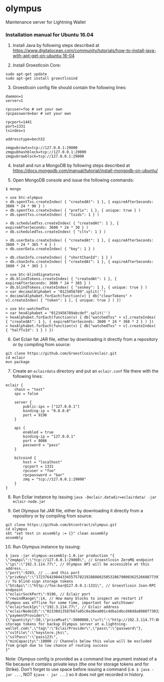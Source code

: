 # olympus
Maintenance server for Lightning Wallet

### Installation manual for Ubuntu 16.04

1. Install Java by following steps described at https://www.digitalocean.com/community/tutorials/how-to-install-java-with-apt-get-on-ubuntu-16-04

2. Install Groestlcoin Core:
```
sudo apt-get update  
sudo apt-get install groestlcoind
```

3. Groestlcoin config file should contain the following lines: 
```
daemon=1
server=1

rpcuser=foo # set your own
rpcpassword=bar # set your own

rpcport=1441
port=1331
txindex=1

addresstype=bech32

zmqpubrawtx=tcp://127.0.0.1:29000
zmqpubhashblock=tcp://127.0.0.1:29000
zmqpubrawblock=tcp://127.0.0.1:29000
```

4. Install and run a MongoDB by following steps described at https://docs.mongodb.com/manual/tutorial/install-mongodb-on-ubuntu/

5. Open MongoDB console and issue the following commands:
```
$ mongo

> use btc-olympus
> db.spentTxs.createIndex( { "createdAt": 1 }, { expireAfterSeconds: 3600 * 24 * 90 } )
> db.spentTxs.createIndex( { "prefix": 1 }, { unique: true } )
> db.spentTxs.createIndex( { "txids": 1 } )

> db.scheduledTxs.createIndex( { "createdAt": 1 }, { expireAfterSeconds: 3600 * 24 * 30 } )
> db.scheduledTxs.createIndex( { "cltv": 1 } )

> db.userData.createIndex( { "createdAt": 1 }, { expireAfterSeconds: 3600 * 24 * 365 * 4 } )
> db.userData.createIndex( { "key": 1 } )

> db.chanInfo.createIndex( { "shortChanId": 1 } )
> db.chanInfo.createIndex( { "createdAt": 1 }, { expireAfterSeconds: 3600 * 24 * 365 } )

> use btc-blindSignatures
> db.blindTokens.createIndex( { "createdAt": 1 }, { expireAfterSeconds: 3600 * 24 * 365 } )
> db.blindTokens.createIndex( { "seskey": 1 }, { unique: true } )
> var decimalAlphabet = "0123456789".split('')
> decimalAlphabet.forEach(function(v) { db["clearTokens" + v].createIndex( { "token": 1 }, { unique: true } ) })

> use btc-watchedTxs
> var hexAlphabet = "0123456789abcdef".split('')
> hexAlphabet.forEach(function(v) { db["watchedTxs" + v].createIndex( { "createdAt": 1 }, { expireAfterSeconds: 3600 * 24 * 360 * 2 } ) })
> hexAlphabet.forEach(function(v) { db["watchedTxs" + v].createIndex( { "halfTxId": 1 } ) })
```

6. Get Eclair fat JAR file, either by downloading it directly from a repository or by compiling from source:  
```
git clone https://github.com/Groestlcoin/eclair.git  
cd eclair  
mvn package  
```

7. Create an `eclairdata` directory and put an `eclair.conf` file there with the following lines:
```
eclair {
	chain = "test"
	spv = false

	server {
		public-ips = ["127.0.0.1"]
		binding-ip = "0.0.0.0"
		port = 9196
	}

	api {
		enabled = true
		binding-ip = "127.0.0.1"
		port = 8086
		password = "pass"
	}

	bitcoind {
		host = "localhost"
		rpcport = 1331
		rpcuser = "foo"
		rpcpassword = "bar"
		zmq = "tcp://127.0.0.1:29000"
	}
}

```

8. Run Ecliar instance by issuing `java -Declair.datadir=eclairdata/ -jar eclair-node.jar`

9. Get Olympus fat JAR file, either by downloading it directly from a repository or by compiling from source: 
```
git clone https://github.com/btcontract/olympus.git  
cd olympus  
sbt "set test in assembly := {}" clean assembly
assembly  
```

10. Run Olympus instance by issuing:
```
$ java -jar olympus-assembly-1.0.jar production "{
\"zmqApi\":\"tcp://127.0.0.1:29000\", // Groestlcoin ZeroMQ endpoint
\"ip\":\"192.3.114.77\", // Olympus API will be accessible at this address...
\"port\":9203, // ...and this port
\"privKey\":\"17237641984433455757821928886025053286790003625266087739786982589470995742521\", // To blind-sign storage tokens
\"btcApi\":\"http://foo:bar@127.0.0.1:1331\", // Groestlcoin Json-RPC endpoint
\"eclairSockPort\":9196, // Eclair port
\"rewindRange\":14, // How many blocks to inspect on restart if Olympus was offline for some time, important for watchtower
\"eclairSockIp\":\"192.3.114.77\", // Eclair address
\"eclairNodeId\":\"02330d13587b67a85c0a36ea001c4dba14bcd48dda8988f7303275b040bffb6abd\",
\"paymentProvider\":{\"quantity\":50,\"priceMsat\":5000000,\"url\":\"http://192.3.114.77:8089\",\"description\":\"50 storage tokens for backup Olympus server at a.lightning-wallet.com\",\"tag\":\"EclairProvider\",\"pass\":\"password\"},
\"sslFile\":\"keystore.jks\",
\"sslPass\":\"pass123\",
\"minCapacity\":10000 // Channels below this value will be excluded from graph due to low chance of routing success
}"
```

Note: Olympus config is provided as a command line argument instead of a file because it contains private keys (the one for storage tokens and for Strike). Don't forget to use space before issuing a command (i.e. `$ java -jar ...`, NOT `$java - jar ...`) so it does not get recorded in history.
